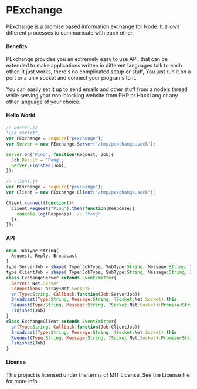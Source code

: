 PExchange
==========

PExchange is a promise based information exchange for Node. It allows different processes to communicate with each other.

#### Benefits

PExchange provides you an extremely easy to use API, that can be extended to make applications written in different languages talk to each other. It just works, there's no complicated setup or stuff, You just run it on a port or a unix socket and connect your programs to it.

You can easily set it up to send emails and other stuff from a nodejs thread while serving your non-blocking website from PHP or HackLang or any other language of your choice.

#### Hello World

```js
// Server.js
"use strict";
var PExchange = require("pexchange");
var Server = new PExchange.Server('/tmp/pexchange.sock');

Server.on('Ping', function(Request, Job){
  Job.Result = 'Pong';
  Server.Finished(Job);
});
```
```js
// Client.js
var PExchange = require("pexchange");
var Client = new PExchange.Client('/tmp/pexchange.sock');

Client.connect(function(){
  Client.Request("Ping").then(function(Response){
    console.log(Response); // "Pong"
  });
});
```

#### API

```js
enum JobType:string{
  Request, Reply, Broadcast
}
type ServerJob = shape( Type:JobType, SubType:String, Message:String, ID:String, Socket:Net.Socket )
type ClientJob = shape( Type:JobType, SubType:String, Message:String, ID:String )
class ExchangeServer extends EventEmitter{
  Server: Net.Server
  Connections: array<Net.Socket>
  on(Type:String, Callback:function(Job:ServerJob))
  Broadcast(Type:String, Message:String, ?Socket:Net.Socket):this
  Request(Type:String, Message:String, ?Socket:Net.Socket):Promise<String>
  Finished(Job)
}
class ExchangeClient extends EventEmitter{
  on(Type:String, Callback:function(Job:ClientJob))
  Broadcast(Type:String, Message:String, ?Socket:Net.Socket):this
  Request(Type:String, Message:String, ?Socket:Net.Socket):Promise<String>
  Finished(Job)  
}
```

#### License

This project is licensed under the terms of MIT License. See the License file for more info.